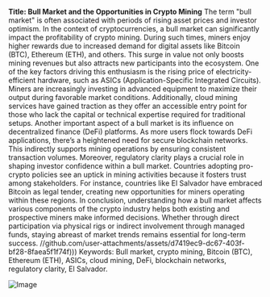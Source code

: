 **Title: Bull Market and the Opportunities in Crypto Mining**
The term "bull market" is often associated with periods of rising asset prices and investor optimism. In the context of cryptocurrencies, a bull market can significantly impact the profitability of crypto mining. During such times, miners enjoy higher rewards due to increased demand for digital assets like Bitcoin (BTC), Ethereum (ETH), and others. This surge in value not only boosts mining revenues but also attracts new participants into the ecosystem.
One of the key factors driving this enthusiasm is the rising price of electricity-efficient hardware, such as ASICs (Application-Specific Integrated Circuits). Miners are increasingly investing in advanced equipment to maximize their output during favorable market conditions. Additionally, cloud mining services have gained traction as they offer an accessible entry point for those who lack the capital or technical expertise required for traditional setups.
Another important aspect of a bull market is its influence on decentralized finance (DeFi) platforms. As more users flock towards DeFi applications, there’s a heightened need for secure blockchain networks. This indirectly supports mining operations by ensuring consistent transaction volumes.
Moreover, regulatory clarity plays a crucial role in shaping investor confidence within a bull market. Countries adopting pro-crypto policies see an uptick in mining activities because it fosters trust among stakeholders. For instance, countries like El Salvador have embraced Bitcoin as legal tender, creating new opportunities for miners operating within these regions.
In conclusion, understanding how a bull market affects various components of the crypto industry helps both existing and prospective miners make informed decisions. Whether through direct participation via physical rigs or indirect involvement through managed funds, staying abreast of market trends remains essential for long-term success. 
 //github.com/user-attachments/assets/d7419ec9-dc67-403f-bf28-8faea5f1f74f)))
Keywords: Bull market, crypto mining, Bitcoin (BTC), Ethereum (ETH), ASICs, cloud mining, DeFi, blockchain networks, regulatory clarity, El Salvador.

![Image](https://github.com/user-attachments/assets/4a25d116-2220-4385-b08e-f287af8fcbc4)
